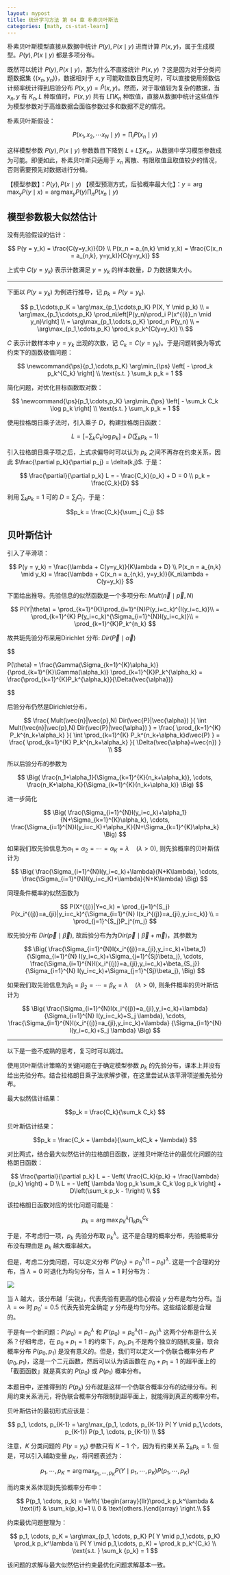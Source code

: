 ```yaml
---
layout: mypost
title: 统计学习方法 第 04 章 朴素贝叶斯法
categories: [math, cs-stat-learn]
---
```


朴素贝叶斯模型直接从数据中统计 $P(y), P(x \mid y)$ 进而计算 $P(x,y)$，属于生成模型。$P(y), P(x \mid y)$ 都是多项分布。

既然可以统计 $P(y), P(x \mid y)$，那为什么不直接统计 $P(x,y)$ ？这是因为对于分类问题数据集 $\{(x_n, y_n)\}$，数据相对于 $x,y$ 可能取值数目充足时，可以直接使用频数估计频率统计得到后验分布 $P(x,y) = \hat P(x,y)$。然而，对于取值较为复杂的数据，当 $x_n, y$ 有 $K_n, L$ 种取值时，$P(x,y)$ 共有 $L \prod K_n$ 种取值，直接从数据中统计这些值作为模型参数对于高维数据会面临参数过多和数据不足的情况。

朴素贝叶斯假设： 

$$P(x_1, x_2, \cdots x_N \mid y) = \prod_i P(x_n \mid y) $$ 

这样模型参数 $P(y), P(x \mid y)$ 参数数目下降到 $L + L \sum K_n$，从数据中学习模型参数成为可能。即便如此，朴素贝叶斯只适用于 $x_n$ 离散、有限取值且取值较少的情况，否则需要预先对数据进行分桶。

【模型参数】：$P(y), P(x \mid y)$
【模型预测方式，后验概率最大化】：$y = \arg\max_y P(y \mid x) = \arg\max_y P(y) \prod_n P(x_n \mid y)$
 
## 模型参数极大似然估计

没有先验假设的估计：

$$
P(y = y_k) = \frac{C(y=y_k)}{D} \\
P(x_n = a_{n,k} \mid y_k) = \frac{C(x_n = a_{n,k}, y=y_k)}{C(y=y_k)}
$$

上式中 $C(y=y_k)$ 表示计数满足 $y=y_k$ 的样本数量，$D$ 为数据集大小。

----

下面以 $P(y=y_k)$ 为例进行推导，记 $p_k = P(y=y_k)$.

$$
p_1,\cdots,p_K = \arg\max_{p_1,\cdots,p_K} P(X, Y \mid p_k) \\
= \arg\max_{p_1,\cdots,p_K} \prod_n\left[P(y_n)\prod_i P(x^{(i)}_n \mid y_n)\right] \\
= \arg\max_{p_1,\cdots,p_K} \prod_n P(y_n) \\
= \arg\max_{p_1,\cdots,p_K} \prod_k p_k^{C(y=y_k)} \\
$$

$C$ 表示计数样本中 $y=y_k$ 出现的次数，记 $C_k = C(y=y_k)$。于是问题转换为等式约束下的函数极值问题：

$$
\newcommand{\ps}{p_1,\cdots,p_K}
\arg\min_{\ps} \left[ - \prod_k p_k^{C_k} \right] \\
\text{s.t. } \sum_k p_k = 1
$$

简化问题，对优化目标函数取对数：

$$
\newcommand{\ps}{p_1,\cdots,p_K}
\arg\min_{\ps} \left[ - \sum_k C_k \log p_k \right] \\
\text{s.t. } \sum_k p_k = 1
$$

使用拉格朗日乘子法时，引入乘子 $D$，构建拉格朗日函数：

$$
L = \left[ - \sum_k C_k \log p_k \right] + D\left(\sum_k p_k - 1\right)
$$

引入拉格朗日乘子项之后，上式求偏导时可以认为 $p_k$ 之间不再存在约束关系，因此 $\frac{\partial p_k}{\partial p_j} = \delta(k,j)$. 于是：

$$
\frac{\partial}{\partial p_k} L = - \frac{C_k}{p_k} + D = 0 \\
p_k = \frac{C_k}{D}
$$

利用 $\sum_k p_k = 1$ 可的 $D = \sum_j C_j$，于是：

$$p_k = \frac{C_k}{\sum_j C_j} $$

## 贝叶斯估计

引入了平滑项：

$$
P(y = y_k) = \frac{\lambda + C(y=y_k)}{K\lambda + D} \\
P(x_n = a_{n,k} \mid y_k) = \frac{\lambda + C(x_n = a_{n,k}, y=y_k)}{K_n\lambda + C(y=y_k)}
$$

下面给出推导。先验信息的似然函数是一个多项分布: $Mult(\vec{n}\mid\vec{p},N)$

$$
P(Y|\theta)
= \prod_{k=1}^{K}\prod_{i=1}^{N}P(y_i=c_k)^{I(y_i=c_k)}\\
= \prod_{k=1}^{K} P(y_i=c_k)^{\Sigma_{i=1}^{N}I(y_i=c_k)}\\
= \prod_{k=1}^{K}P_k^{n_k}
$$

故共轭先验分布采用Dirichlet 分布:  $Dir(\vec{P}\mid\vec{\alpha})$

$$

P(\theta)
= \frac{\Gamma(\Sigma_{k=1}^{K}\alpha_k)}{\prod_{k=1}^{K}\Gamma(\alpha_k)} \prod_{k=1}^{K}P_k^{\alpha_k}
= \frac{\prod_{k=1}^{K}P_k^{\alpha_k}}{\Delta(\vec{\alpha})}

$$

后验分布仍然是Dirichlet分布，

$$
\frac{
	Mult(\vec{n}|\vec{p},N) 
	Dir(\vec{P}|\vec{\alpha})
}{
	\int
	Mult(\vec{n}|\vec{p},N) 
	Dir(\vec{P}|\vec{\alpha})
}
= \frac{
    \prod_{k=1}^{K} P_k^{n_k+\alpha_k}
}{
    \int \prod_{k=1}^{K} P_k^{n_k+\alpha_k}d\vec{P}
} 
= \frac{
    \prod_{k=1}^{K} P_k^{n_k+\alpha_k}
}{
    \Delta(\vec{\alpha}+\vec{n})
} \\
$$

所以后验分布的参数为

$$
\Big(
	\frac{n_1+\alpha_1}{\Sigma_{k=1}^{K}(n_k+\alpha_k)},
	\cdots,
	\frac{n_K+\alpha_K}{\Sigma_{k=1}^{K}(n_k+\alpha_k)}
\Big) 
$$

进一步简化

$$
\Big(
	\frac{\Sigma_{i=1}^{N}I(y_i=c_k)+\alpha_1}{N+\Sigma_{k=1}^{K}\alpha_k},
	\cdots,
	\frac{\Sigma_{i=1}^{N}I(y_i=c_K)+\alpha_K}{N+\Sigma_{k=1}^{K}\alpha_k}
\Big) 
$$

如果我们取先验信息为$\alpha_1=\alpha_2=\cdots=\alpha_K = \lambda \quad (\lambda>0)$, 则先验概率的贝叶斯估计为

$$
\Big(
	\frac{\Sigma_{i=1}^{N}I(y_i=c_k)+\lambda}{N+K\lambda},
	\cdots,
	\frac{\Sigma_{i=1}^{N}I(y_i=c_K)+\lambda}{N+K\lambda}
\Big) 
$$


同理条件概率的似然函数为

$$
P(X^{(j)}|Y=c_k)
= \prod_{j=1}^{S_j}
	P(x_i^{(j)}=a_{ji}|y_i=c_k)^{\Sigma_{i=1}^{N} I(x_i^{(j)}=a_{ji},y_i=c_k)} \\
= \prod_{j=1}^{S_j}P_j^{m_j}
$$

取先验分布 $Dir(\vec{p}\mid\vec{\beta})$, 故后验分布为为$Dir(\vec{p}\mid\vec {\beta}+\vec{m})$，其参数为

$$
\Big(
	\frac{\Sigma_{i=1}^{N}I(x_i^{(j)}=a_{ji},y_i=c_k)+\beta_1}
		{\Sigma_{i=1}^{N} I(y_i=c_k)+\Sigma_{j=1}^{Sj}\beta_j},
	\cdots,
	\frac{\Sigma_{i=1}^{N}I(x_i^{(j)}=a_{ji},y_i=c_k)+\beta_{S_j}}
		{\Sigma_{i=1}^{N} I(y_i=c_k)+\Sigma_{j=1}^{Sj}\beta_j},
\Big) 
$$

如果我们取先验信息为$\beta_1=\beta_2=\cdots=\beta_K = \lambda \quad (\lambda>0)$, 则条件概率的贝叶斯估计为

$$
\Big(
	\frac{\Sigma_{i=1}^{N}I(x_i^{(j)}=a_{ji},y_i=c_k)+\lambda}
		{\Sigma_{i=1}^{N} I(y_i=c_k)+S_j \lambda},
	\cdots,
	\frac{\Sigma_{i=1}^{N}I(x_i^{(j)}=a_{ji},y_i=c_k)+\lambda}
		{\Sigma_{i=1}^{N} I(y_i=c_k)+S_j \lambda}
\Big)
$$

---

以下是一些不成熟的思考，复习时可以跳过。

使用贝叶斯估计策略的关键问题在于确定模型参数 $p_k$ 的先验分布，课本上并没有给出先验分布。结合拉格朗日乘子法求解步骤，在这里尝试从该平滑项逆推先验分布。

最大似然估计结果：

$$p_k = \frac{C_k}{\sum_k C_k} $$ 

贝叶斯估计结果：

$$p_k = \frac{C_k + \lambda}{\sum_k(C_k + \lambda)} $$

对比两式，结合最大似然估计的拉格朗日函数，逆推贝叶斯估计的最优化问题的拉格朗日函数：

$$
\frac{\partial}{\partial p_k} L = - \left( \frac{C_k}{p_k} + \frac{\lambda}{p_k}  \right) + D \\
L =  - \left[ \lambda \log p_k \sum_k C_k \log p_k \right] + D\left(\sum_k p_k - 1\right) \\
$$

该拉格朗日函数对应的优化问题可能是：

$$p_k = \arg\max p_k^\lambda \prod_k p_k^{C_k}$$


于是，不考虑归一项，$p_k$ 先验分布取 $p_k^\lambda$。这不是合理的概率分布，先验概率分布没有理由是 $p_k$ 越大概率越大。

但是，考虑二分类问题，可以定义分布 $P'(p_0) = p_0^\lambda(1-p_0)^\lambda$. 这是一个合理的分布，当 $\lambda = 0$ 时退化为均匀分布，当 $\lambda = 1$ 时分布为：

![](../../posts/2020/book-stat-beta-dist.jpg)

当 $\lambda$ 越大，该分布越「尖锐」，代表先验有更高的信心假设 $y$ 分布是均匀分布。当 $\lambda = \infty$ 时 $p_0'=0.5$ 代表先验完全确定 $y$ 分布是均匀分布。这些结论都是合理的。

于是有一个新问题：$P(p_0)=p_0^\lambda$ 和 $P'(p_0) = p_0^\lambda(1-p_0)^\lambda$ 这两个分布是什么关系？仔细考虑，在 $p_0 + p_1 = 1$ 的约束下，$p_0,p_1$ 不是两个独立的随机变量，联合概率分布 $P(p_0,p_1)$ 是没有意义的。但是，我们可以定义一个伪联合概率分布 $P'(p_0,p_1)$，这是一个二元函数，然后可以认为该函数在 $p_0 + p_1 = 1$ 的超平面上的「截面函数」就是真实的 $P(p_0)$ 或 $P(p_1)$ 概率分布。

本题目中，逆推得到的 $P(p_k)$ 分布就是这样一个伪联合概率分布的边缘分布。利用约束关系消元，将伪联合概率分布限制到超平面上，就能得到真正的概率分布。 

贝叶斯估计的最初形式应该是：

$$
p_1, \cdots, p_{K-1} = \arg\max_{p_1, \cdots, p_{K-1}} P( Y \mid p_1,\cdots, p_{K-1}) P(p_1, \cdots, p_{K-1}) \\
$$

注意，$K$ 分类问题的 $P(y=y_k)$ 参数只有 $K-1$ 个，因为有约束关系 $\sum_k p_k = 1$. 但是，可以引入辅助变量 $p_K$，将问题表述为：

$$
p_1, \cdots, p_K = \arg\max_{p_1, \cdots, p_K} P( Y \mid p_1,\cdots, p_K) P(p_1, \cdots, p_K)
$$

而约束关系体现到先验概率分布中：

$$
P(p_1, \cdots, p_k) = \left\{ \begin{array}{llr}\prod_k p_k^\lambda & \text{if}  & \sum_k{p_k}=1 \\
0 & \text{others.}\end{array} \right.\\
$$

约束最优问题整理为：

$$
p_1, \cdots, p_K = \arg\max_{p_1, \cdots, p_K} P( Y \mid p_1,\cdots, p_K) \prod_k p_k^\lambda \\
P( Y \mid p_1,\cdots, p_K) = \prod_k p_k^{C_k} \\
\text{s.t. } \sum_k {p_k} = 1
$$

该问题的求解与最大似然估计约束最优化问题求解基本一致。
